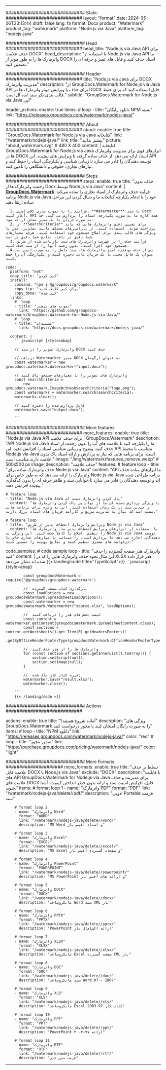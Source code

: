 
---
############################# Static ############################
layout: "format"
date:  2024-05-06T23:13:44
draft: false
lang: fa
format: Docx
product: "Watermark"
product_tag: "watermark"
platform: "Node.js via Java"
platform_tag: "nodejs-java"

############################# Head ############################
head_title: "Node.js via Java API برای حذف علامت DOCX"
head_description: "با استفاده از Node.js via Java API ما واترمارک ها را به طور موثر از DOCX اسناد حذف کنید و فایل های تمیز و حرفه ای را تضمین کنید."

############################# Header ############################
title: "Node.js via Java برای DOCX مدیریت واترمارک" 
description: "از GroupDocs.Watermark for Node.js via Java API برای حذف یا ویرایش موثر واترمارک ها در DOCX فایل استفاده کنید که برای حفظ قالب بندی بکر سند ایده آل است."
subtitle: "GroupDocs.Watermark for Node.js via Java آپی" 

header_actions:
  enable: true
  items:
    #  loop
    - title: "دانلود رایگان NPM بسته"
      link: "https://releases.groupdocs.com/watermark/nodejs-java/"
      
############################# About ############################
about:
    enable: true
    title: "GroupDocs.Watermark for Node.js via Java کتابخانه"
    link: "/watermark/nodejs-java/"
    link_title: "بیشتر بدانید"
    picture: "about_watermark.svg" # 480 X 400
    content: |
       کتابخانه GroupDocs.Watermark for Node.js via Java ابزارهای قوی برای مدیریت واترمارک ها در DOCX اسناد ارائه می دهد. از حذف ساده گرفته تا ویرایش های پیچیده، این API توسعه دهندگان را قادر می سازد تا زیبایی شناسی و یکپارچگی اسناد را حفظ کنند و نیازهای تجاری، حقوقی و دانشگاهی را تأمین کنند.

############################# Steps ############################
steps:
    enable: true
    title: "حذف بدون زحمت واترمارک ها از Docx توسط Node.js via Java"
    content: |
      **[GroupDocs.Watermark](https://products.groupdocs.com/watermark/nodejs-java/)** فرآیند حذف واترمارک از اسناد تجاری را ساده می‌کند. برنامه Node.js via Java خود را با ادغام یکپارچه کتابخانه ما و دنبال کردن این مراحل ساده ارتقا دهید:
      
      1. فرآیند را با نمونه سازی کلاس اصلی، **Watermarker** با سند Docx آغاز کنید. API همه کاره ما به صورت یکپارچه اسناد را پردازش می کند، چه به صورت جریان یا یک مسیر محلی ارائه شود.
      2. از **SearchCriteria** برای تعیین دقیق واترمارک هایی که باید پرداخته شوند، استفاده کنید. از پارامترهای مختلف مانند تصاویر، متن یا ویژگی های قالب بندی برای اصلاح جستجوی خود استفاده کنید. هرچه معیارهای شما دقیق تر باشد، نتایج شما دقیق تر است.
      3. فرآیند حذف را در فهرست واترمارک های سند بازیابی شده از طریق جستجوی خود اجرا کنید. بدون زحمت آنها را از سند حذف کنید.
      4. پس از حذف موفقیت آمیز واترمارک ها، سند حاصل را به صورت ایمن به عنوان یک فایل محلی یا یک جریان بایت ذخیره کنید و یکپارچگی آن را حفظ کنید.
   
    code:
      platform: "net"
      copy_title: "کپی کردن"
      install:
        command: "npm i @groupdocs/groupdocs.watermark"
        copy_tip: "برای کپی کلیک کنید"
        copy_done: "کپی شده"
      links:
        #  loop
        - title: "نمونه های بیشتر"
          link: "https://github.com/groupdocs-watermark/GroupDocs.Watermark-for-Node.js-via-Java/"
        #  loop
        - title: "مستندات"
          link: "https://docs.groupdocs.com/watermark/nodejs-java/"
          
      content: |
        ```javascript {style=abap}

        // واترمارک تصویر را در سند DOCX حذف کنید

        // دریافت Watermarker مسیر DOCX به عنوان آرگومان
        const watermarker = new groupdocs.watermark.Watermarker("input.docx");
        
        // واترمارک های تصویر را با معیارهای جستجو پاک کنید
        const searchCriteria = 
            new groupdocs.watermark.ImageDctHashSearchCriteria("logo.png");
        const watermarks = watermarker.search(searchCriteria);
        watermarks.clear();

        // فایل پردازش شده را ذخیره کنید
        watermarker.save("output.docx");
        
        ```            

############################# More features ############################
more_features:
  enable: true
  title: "Node.js via Java API برای حذف علامت | GroupDocs.Watermark"
  description: "API Node.js via Java ما را یکپارچه کنید تا علامت های آب را بدون زحمت از اسناد حذف کنید، وضوح و زیبایی شناسی اسناد را افزایش دهید. این API متناسب با محیط Node.js via Java است، برای برنامه هایی که نیاز به پردازش و ارائه اسناد پاک بدون علامت دارند مناسب است."
  image: "/img/watermark/features_remove.webp" # 500x500 px
  image_description: "حذف علامت"
  features:
    # feature loop
    - title: "حذف واترمارک ساده برای Node.js via Java"
      content: "API ما ابزارهای ساده حذف واترمارک را ارائه می دهد که به طور خاص برای Node.js via Java برنامه طراحی شده اند و توسعه دهندگان را قادر می سازد تا خوانایی سند و ظاهر حرفه ای را بدون کدگذاری پیچیده افزایش دهند."

    # feature loop
    - title: "Node.js via Java پاک کردن واترمارک دسته ای"
      content: "با ویژگی پردازش دسته ای ما از توانایی پاک کردن واترمارک ها از چندین سند در یک زمان استفاده کنید. این به ویژه برای برنامه هایی مفید است که نیاز به مدیریت سریع و کارآمد جریان های اسناد بزرگ دارند."

    # feature loop
    - title: "ویرایش واترمارک انعطاف پذیر از طریق Node.js via Java"
      content: "با استفاده از ابزارهای ویرایش انعطاف پذیر ما، واترمارک ها را تنظیم، اصلاح یا کاملاً حذف کنید. این ویژگی به Node.js via Java توسعه دهندگان اجازه می دهد تا پردازش اسناد را متناسب با نیازهای تجاری خاص یا درخواست های مشتری تنظیم کنند و نتایج بهینه را تضمین کنند."
      
  code_samples:
    # code sample loop
    - title: "واترمارک هدر صفحه گسترده را حذف کنید"
      content: |
        این مثال نحوه حذف واترمارک هایی را که در XLSX هدر قرار داده شده اند نشان می دهد
        {{< landing/code title="TypeScript">}}
        ```javascript {style=abap}
        
            const groupdocsWatermark = require('@groupdocs/groupdocs.watermark')

            //  بارگذاری کتاب صفحه گسترده
            const loadOptions = new groupdocsWatermark.SpreadsheetLoadOptions();
            const watermarker = new groupdocsWatermark.Watermarker("source.xlsx", loadOptions);

            //  لیست بخش های هدر را دریافت کنید
            const content = watermarker.getContent(groupdocsWatermark.SpreadsheetContent.class);
            const sections = content.getWorksheets().get_Item(0).getHeadersFooters()
                .getByOfficeHeaderFooterType(groupdocsWatermark.OfficeHeaderFooterType.HeaderPrimary).getSections();
  
            //  واترمارک ها را از هدر حذف کنید
            for (const section of sections.getInnerList().toArray()) {
                section.setScript(null);
                section.setImage(null);
            }

            //  ذخیره کتاب کار پاک شده
            watermarker.save("result.xlsx");
            watermarker.close();

        ```
        {{< /landing/code >}}


############################# Actions ############################

actions:
  enable: true
  title: "آماده شروع هستید؟"
  description: "ویژگی های GroupDocs.Watermark را به صورت رایگان امتحان کنید یا مجوز درخواست کنید"
  items:
    #  loop
    - title: "NPM دانلود"
      link: "https://releases.groupdocs.com/watermark/nodejs-java/"
      color: "red"
        #  loop
    - title: "صدور مجوز"
      link: "https://purchase.groupdocs.com/pricing/watermark/nodejs-java/"
      color: "light"


############################# More Formats #####################
more_formats:
    enable: true
    title: "تسلط بر حذف علامت فایل DOCX با Node.js via Java"
    exclude: "DOCX"
    description: "با قابلیت های API GroupDocs.Watermark for Node.js via Java برای مدیریت و حذف علامت های DOCX فایل، افزایش امنیت سند و ارائه بدون خطر انداختن کیفیت، آشنا شوید."
    items: 
        # format loop 1
        - name: "واترمارک PDF"
          format: "PDF"
          link: "/watermark/nodejs-java/delete//pdf/"
          description: "ادوبی Portable فرمت سند"

        # format loop 2
        - name: "واترمارک Word"
          format: "WORD"
          link: "/watermark/nodejs-java/delete//word/"
          description: "MS Word و اسناد آفیس باز"
          
        # format loop 3
        - name: "واترمارک Excel"
          format: "EXCEL"
          link: "/watermark/nodejs-java/delete//excel/"
          description: "MS Excel و صفحات گسترده آفیس باز"

        # format loop 4
        - name: "واترمارک PowerPoint"
          format: "POWERPOINT"
          link: "/watermark/nodejs-java/delete//powerpoint/"
          description: "MS PowerPoint و ارائه های آفیس باز"

        # format loop 5
        - name: "واترمارک DOCX"
          format: "DOCX"
          link: "/watermark/nodejs-java/delete//docx/"
          description: "مایکروسافت Word سند XML باز"
          
        # format loop 6
        - name: "واترمارک PPTX"
          format: "PPTX"
          link: "/watermark/nodejs-java/delete//pptx/"
          description: "PowerPoint ارائه اکس‌ام‌ال باز"
          
        # format loop 7
        - name: "واترمارک XLSX"
          format: "XLSX"
          link: "/watermark/nodejs-java/delete//xlsx/"
          description: "مایکروسافت Excel صفحه گسترده XML باز"

        # format loop 8
        - name: "واترمارک DOC"
          format: "DOC"
          link: "/watermark/nodejs-java/delete//doc/"
          description: "سند مایکروسافت Word 97 - 2007"

        # format loop 9
        - name: "واترمارک XLS"
          format: "XLS"
          link: "/watermark/nodejs-java/delete//xls/"
          description: "مایکروسافت Excel کتاب کار 97-2003"

        # format loop 10
        - name: "واترمارک PPT"
          format: "PPT"
          link: "/watermark/nodejs-java/delete//ppt/"
          description: "PowerPoint ارائه ۹۷—۲۰۰۳"

        # format loop 11
        - name: "واترمارک RTF"
          format: "RTF"
          link: "/watermark/nodejs-java/delete//rtf/"
          description: "فرمت متن غنی"

---